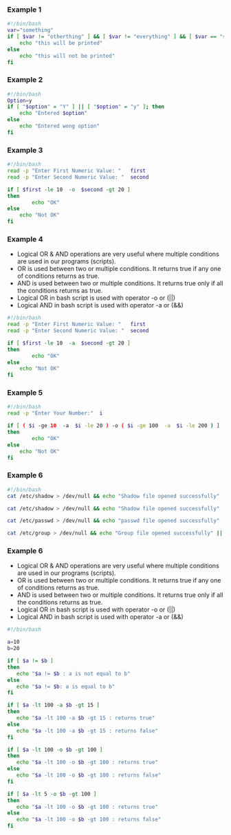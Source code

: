 ### Example 1
```sh
#!/bin/bash
var="something"
if [ $var != "otherthing" ] && [ $var != "everything" ] && [ $var == "something" ]; then
    echo "this will be printed"
else
    echo "this will not be printed"
fi
```

### Example 2
```sh
#!/bin/bash
Option=y
if [ "$option" = "Y" ] || [ "$option" = "y" ]; then
    echo "Entered $option"
else
    echo "Entered wong option"
fi
```

### Example 3
```sh
#!/bin/bash
read -p "Enter First Numeric Value: "   first
read -p "Enter Second Numeric Value: "  second

if [ $first -le 10  -o  $second -gt 20 ]
then
        echo "OK"
else
	echo "Not OK"
fi
```


### Example 4
* Logical OR & AND operations are very useful where multiple conditions are used in our programs (scripts).
* OR is used between two or multiple conditions. It returns true if any one of conditions returns as true.
* AND is used between two or multiple conditions. It returns true only if all the conditions returns as true.
* Logical OR in bash script is used with operator -o or (||)
* Logical AND in bash script is used with operator -a or (&&)

```sh
#!/bin/bash
read -p "Enter First Numeric Value: "   first
read -p "Enter Second Numeric Value: "  second

if [ $first -le 10  -a  $second -gt 20 ]
then
        echo "OK"
else
	echo "Not OK"
fi
```

### Example 5
```sh
#!/bin/bash
read -p "Enter Your Number:"  i

if [ ( $i -ge 10  -a  $i -le 20 ) -o ( $i -ge 100  -a  $i -le 200 ) ]
then
        echo "OK"
else
	echo "Not OK"
fi
```

### Example 6
```sh
#!/bin/bash
cat /etc/shadow > /dev/null && echo "Shadow file opened successfully" || echo "Shadow file Failed to open"

cat /etc/shadow > /dev/null && echo "Shadow file opened successfully" || echo "Shadow failed to open"

cat /etc/passwd > /dev/null && echo "passwd file opened successfully" || echo "passwd file failed to open"

cat /etc/group > /dev/null && echo "Group file opened successfully" || echo "Group failed to open"
```

### Example 6
* Logical OR & AND operations are very useful where multiple conditions are used in our programs (scripts).
* OR is used between two or multiple conditions. It returns true if any one of conditions returns as true.
* AND is used between two or multiple conditions. It returns true only if all the conditions returns as true.
* Logical OR in bash script is used with operator -o or (||)
* Logical AND in bash script is used with operator -a or (&&)
```sh
#!/bin/bash

a=10
b=20

if [ $a != $b ]
then
   echo "$a != $b : a is not equal to b"
else
   echo "$a != $b: a is equal to b"
fi

if [ $a -lt 100 -a $b -gt 15 ]
then
   echo "$a -lt 100 -a $b -gt 15 : returns true"
else
   echo "$a -lt 100 -a $b -gt 15 : returns false"
fi

if [ $a -lt 100 -o $b -gt 100 ]
then
   echo "$a -lt 100 -o $b -gt 100 : returns true"
else
   echo "$a -lt 100 -o $b -gt 100 : returns false"
fi

if [ $a -lt 5 -o $b -gt 100 ]
then
   echo "$a -lt 100 -o $b -gt 100 : returns true"
else
   echo "$a -lt 100 -o $b -gt 100 : returns false"
fi
```